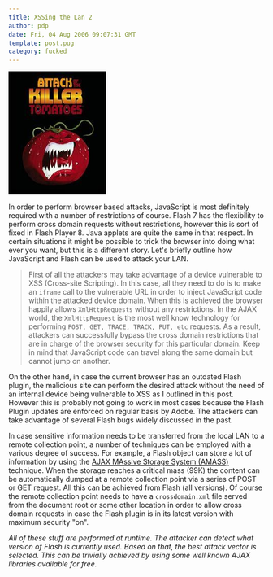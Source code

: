```yaml
---
title: XSSing the Lan 2
author: pdp
date: Fri, 04 Aug 2006 09:07:31 GMT
template: post.pug
category: fucked
---
```


![Killer Tomatoes](/files/2006/08/killer-tomatoes.jpg "Killer Tomatoes")

In order to perform browser based attacks, JavaScript is most definitely required with a number of restrictions of course. Flash 7 has the flexibility to perform cross domain requests without restrictions, however this is sort of fixed in Flash Player 8. Java applets are quite the same in that respect. In certain situations it might be possible to trick the browser into doing what ever you want, but this is a different story. Let's briefly outline how JavaScript and Flash can be used to attack your LAN.

> First of all the attackers may take advantage of a device vulnerable to XSS (Cross-site Scripting). In this case, all they need to do is to make an `iframe` call to the vulnerable URL in order to inject JavaScript code within the attacked device domain. When this is achieved the browser happily allows `XmlHttpRequests` without any restrictions. In the AJAX world, the `XmlHttpRequest` is the most well know technology for performing `POST, GET, TRACE, TRACK, PUT, etc` requests. As a result, attackers can successfully bypass the cross domain restrictions that are in charge of the browser security for this particular domain. Keep in mind that JavaScript code can travel along the same domain but cannot jump on another.

On the other hand, in case the current browser has an outdated Flash plugin, the malicious site can perform the desired attack without the need of an internal device being vulnerable to XSS as I outlined in this post. However this is probably not going to work in most cases because the Flash Plugin updates are enforced on regular basis by Adobe. The attackers can take advantage of several Flash bugs widely discussed in the past.

In case sensitive information needs to be transferred from the local LAN to a remote collection point, a number of techniques can be employed with a various degree of success. For example, a Flash object can store a lot of information by using the [AJAX MAssive Storage System (AMASS)](http://codinginparadise.org/projects/storage/README.html) technique. When the storage reaches a critical mass (99K) the content can be automatically dumped at a remote collection point via a series of POST or GET request. All this can be achieved from Flash (all versions). Of course the remote collection point needs to have a `crossdomain.xml` file served from the document root or some other location in order to allow cross domain requests in case the Flash plugin is in its latest version with maximum security "on".

_All of these stuff are performed at runtime. The attacker can detect what version of Flash is currently used. Based on that, the best attack vector is selected. This can be trivially achieved by using some well known AJAX libraries available for free._

